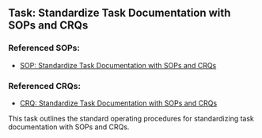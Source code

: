 ## Task: Standardize Task Documentation with SOPs and CRQs

### Referenced SOPs:
*   [SOP: Standardize Task Documentation with SOPs and CRQs](docs/sop_standardize_task_documentation.md)

### Referenced CRQs:
*   [CRQ: Standardize Task Documentation with SOPs and CRQs](CRQ_Standardize_Task_Documentation_with_SOPs_and_CRQs.md)

This task outlines the standard operating procedures for standardizing task documentation with SOPs and CRQs.


